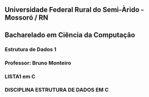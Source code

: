 ## Universidade Federal Rural do Semi-Àrido - Mossoró / RN
## Bacharelado em Ciência da Computação 
### Estrutura de Dados 1 
### Professor: Bruno Monteiro
### LISTA1 em C
### DISCIPLINA  ESTRUTURA DE DADOS EM C
